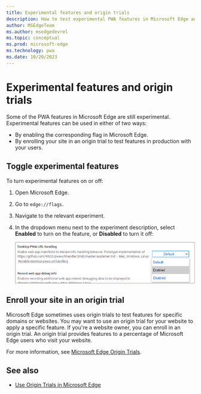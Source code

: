 ```yaml
---
title: Experimental features and origin trials
description: How to test experimental PWA features in Microsoft Edge and enroll your site in origin trials to use these features in production with your users.
author: MSEdgeTeam
ms.author: msedgedevrel
ms.topic: conceptual
ms.prod: microsoft-edge
ms.technology: pwa
ms.date: 10/20/2023
---
```

# Experimental features and origin trials

Some of the PWA features in Microsoft Edge are still experimental.  Experimental features can be used in either of two ways:

* By enabling the corresponding flag in Microsoft Edge.
* By enrolling your site in an origin trial to test features in production with your users.


<!-- ====================================================================== -->
## Toggle experimental features

To turn experimental features on or off:

1. Open Microsoft Edge.
1. Go to `edge://flags`.
1. Navigate to the relevant experiment.
1. In the dropdown menu next to the experiment description, select **Enabled** to turn on the feature, or **Disabled** to turn it off:

   ![Select Enabled to turn on an experiment](./origin-trials-images/turn-on-experimental-flag.png)


<!-- ====================================================================== -->
## Enroll your site in an origin trial

Microsoft Edge sometimes uses origin trials to test features for specific domains or websites. You may want to use an origin trial for your website to apply a specific feature. If you're a website owner, you can enroll in an origin trial. An origin trial provides features to a percentage of Microsoft Edge users who visit your website.

For more information, see [Microsoft Edge Origin Trials](https://microsoftedge.github.io/MSEdgeExplainers/origin-trials/).


<!-- ====================================================================== -->
## See also

* [Use Origin Trials in Microsoft Edge](../../origin-trials/index.md)
